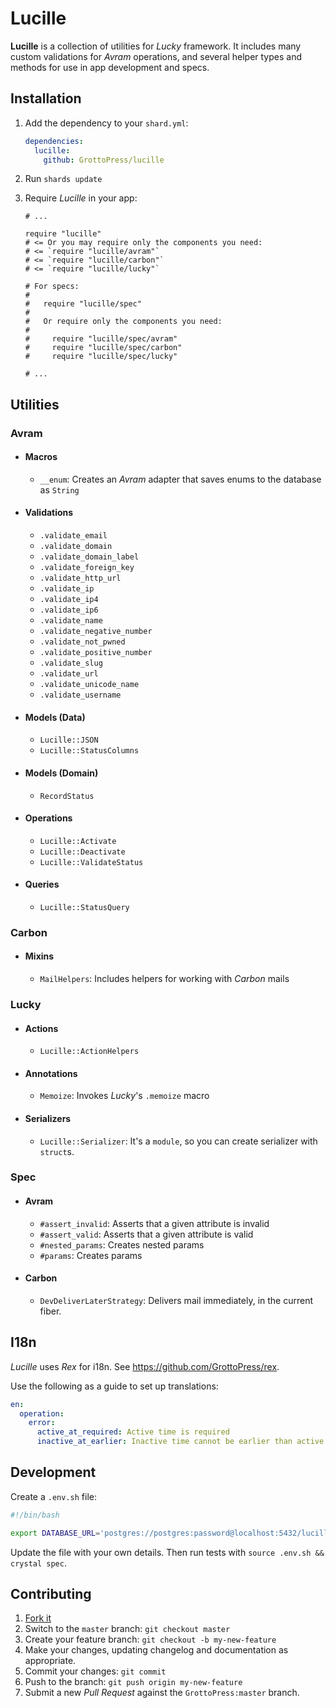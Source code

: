 # Lucille

**Lucille** is a collection of utilities for *Lucky* framework. It includes many custom validations for *Avram* operations, and several helper types and methods for use in app development and specs.

## Installation

1. Add the dependency to your `shard.yml`:

   ```yaml
   dependencies:
     lucille:
       github: GrottoPress/lucille
   ```

1. Run `shards update`

1. Require *Lucille* in your app:

   ```crystal
   # ...

   require "lucille"
   # <= Or you may require only the components you need:
   # <= `require "lucille/avram"`
   # <= `require "lucille/carbon"`
   # <= `require "lucille/lucky"`

   # For specs:
   #
   #   require "lucille/spec"
   #
   #   Or require only the components you need:
   #
   #     require "lucille/spec/avram"
   #     require "lucille/spec/carbon"
   #     require "lucille/spec/lucky"

   # ...
   ```

## Utilities

### Avram

- #### Macros

  - `__enum`: Creates an *Avram* adapter that saves enums to the database as `String`

- #### Validations

  - `.validate_email`
  - `.validate_domain`
  - `.validate_domain_label`
  - `.validate_foreign_key`
  - `.validate_http_url`
  - `.validate_ip`
  - `.validate_ip4`
  - `.validate_ip6`
  - `.validate_name`
  - `.validate_negative_number`
  - `.validate_not_pwned`
  - `.validate_positive_number`
  - `.validate_slug`
  - `.validate_url`
  - `.validate_unicode_name`
  - `.validate_username`

- #### Models (Data)

  - `Lucille::JSON`
  - `Lucille::StatusColumns`

- #### Models (Domain)

  - `RecordStatus`

- #### Operations

  - `Lucille::Activate`
  - `Lucille::Deactivate`
  - `Lucille::ValidateStatus`

- #### Queries

  - `Lucille::StatusQuery`

### Carbon

- #### Mixins

  - `MailHelpers`: Includes helpers for working with *Carbon* mails

### Lucky

- #### Actions

  - `Lucille::ActionHelpers`

- #### Annotations

  - `Memoize`: Invokes *Lucky*'s `.memoize` macro

- #### Serializers

  - `Lucille::Serializer`: It's a `module`, so you can create serializer with `struct`s.

### Spec

- #### Avram

  - `#assert_invalid`: Asserts that a given attribute is invalid
  - `#assert_valid`: Asserts that a given attribute is valid
  - `#nested_params`: Creates nested params
  - `#params`: Creates params

- #### Carbon

  - `DevDeliverLaterStrategy`: Delivers mail immediately, in the current fiber.

## I18n

*Lucille* uses *Rex* for i18n. See <https://github.com/GrottoPress/rex>.

Use the following as a guide to set up translations:

```yaml
en:
  operation:
    error:
      active_at_required: Active time is required
      inactive_at_earlier: Inactive time cannot be earlier than active time
```

## Development

Create a `.env.sh` file:

```bash
#!/bin/bash

export DATABASE_URL='postgres://postgres:password@localhost:5432/lucille_spec'
```

Update the file with your own details. Then run tests with `source .env.sh && crystal spec`.

## Contributing

1. [Fork it](https://github.com/GrottoPress/lucille/fork)
1. Switch to the `master` branch: `git checkout master`
1. Create your feature branch: `git checkout -b my-new-feature`
1. Make your changes, updating changelog and documentation as appropriate.
1. Commit your changes: `git commit`
1. Push to the branch: `git push origin my-new-feature`
1. Submit a new *Pull Request* against the `GrottoPress:master` branch.
